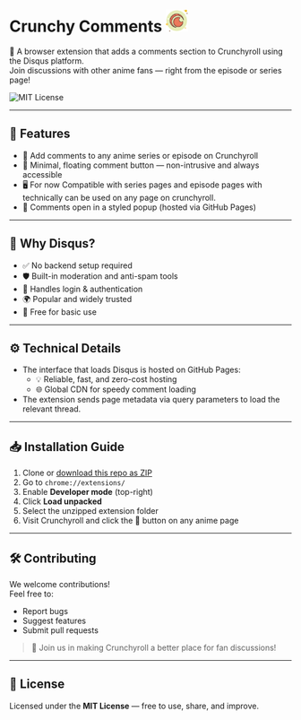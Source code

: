 # Crunchy Comments <img src="src/icons/icon128.png" alt="logo" height="40"/>

💬 A browser extension that adds a comments section to Crunchyroll using the Disqus platform.  
Join discussions with other anime fans — right from the episode or series page!

![MIT License](https://img.shields.io/badge/license-MIT-blue.svg)

---

## 🚀 Features

- 💬 Add comments to any anime series or episode on Crunchyroll
- 🧼 Minimal, floating comment button — non-intrusive and always accessible
- 🖥️ For now Compatible with series pages and episode pages with technically can be used on any page on crunchyroll.
- 🔗 Comments open in a styled popup (hosted via GitHub Pages)

---

## 🤔 Why Disqus?

- ✅ No backend setup required
- 🛡️ Built-in moderation and anti-spam tools
- 🔐 Handles login & authentication
- 🌍 Popular and widely trusted
- 💸 Free for basic use

---

## ⚙️ Technical Details

- The interface that loads Disqus is hosted on GitHub Pages:
  - 💡 Reliable, fast, and zero-cost hosting
  - 🌐 Global CDN for speedy comment loading
- The extension sends page metadata via query parameters to load the relevant thread.

---

## 📥 Installation Guide

1. Clone or [download this repo as ZIP](https://github.com/crunchyroll-community/CrunchyComments/archive/refs/heads/main.zip)
2. Go to `chrome://extensions/`
3. Enable **Developer mode** (top-right)
4. Click **Load unpacked**
5. Select the unzipped extension folder
6. Visit Crunchyroll and click the 💬 button on any anime page

---

## 🛠 Contributing

We welcome contributions!  
Feel free to:
- Report bugs
- Suggest features
- Submit pull requests

> 📢 Join us in making Crunchyroll a better place for fan discussions!

---

## 📄 License

Licensed under the **MIT License** — free to use, share, and improve.

